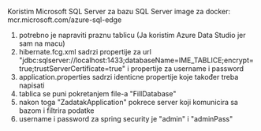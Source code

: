 Koristim Microsoft SQL Server za bazu
SQL Server image za docker:  mcr.microsoft.com/azure-sql-edge
1. potrebno je napraviti praznu tablicu (Ja koristim Azure Data Studio jer sam na macu)
2. hibernate.fcg.xml sadrzi propertije za url "jdbc:sqlserver://localhost:1433;databaseName=IME_TABLICE;encrypt=true;trustServerCertificate=true" i propertije za username i password
3. application.properties sadrzi identicne propertije koje također treba napisati
4. tablica se puni pokretanjem file-a "FillDatabase"
5. nakon toga "ZadatakApplication" pokrece server koji komunicira sa bazom i filtrira podatke
6. username i password za spring security je "admin" i "adminPass"
